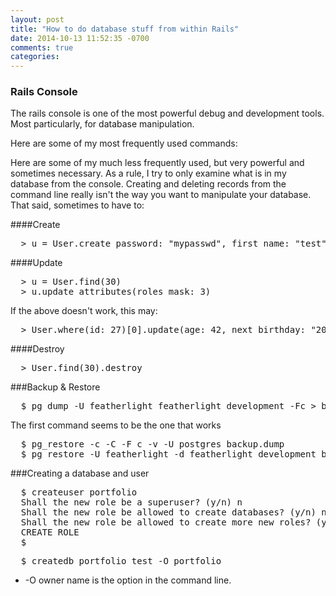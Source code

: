 ```yaml
---
layout: post
title: "How to do database stuff from within Rails"
date: 2014-10-13 11:52:35 -0700
comments: true
categories:
---
```

### Rails Console
The rails console is one of the most powerful debug and development tools.  Most particularly, for database manipulation.

Here are some of my most frequently used commands:

Here are some of my much less frequently used, but very powerful and sometimes necessary.  As a rule, I try to only examine what is in my database from the console.  Creating and deleting records from the command line really isn't the way you want to manipulate your database.  That said, sometimes to have to:

####Create
<pre>
  > u = User.create password: "mypasswd", first_name: "test", last_name: "testovich"
</pre>

####Update
<pre>
  > u = User.find(30)
  > u.update_attributes(roles_mask: 3)
</pre>
If the above doesn't work, this may:
<pre>
  > User.where(id: 27)[0].update(age: 42, next_birthday: "2014-10-14")
</pre>

####Destroy
<pre>
  > User.find(30).destroy
</pre>


###Backup & Restore
<pre>
  $ pg_dump -U featherlight featherlight_development -Fc > backup.dump
</pre>

The first command seems to be the one that works
<pre>
  $ pg_restore -c -C -F c -v -U postgres backup.dump
  $ pg_restore -U featherlight -d featherlight_development backup.dump
</pre>


###Creating a database and user
<pre>
  $ createuser portfolio
  Shall the new role be a superuser? (y/n) n
  Shall the new role be allowed to create databases? (y/n) n
  Shall the new role be allowed to create more new roles? (y/n) n
  CREATE ROLE
  $
</pre>

<pre>
  $ createdb portfolio_test -O portfolio
</pre>
* -O owner name is the option in the command line.

